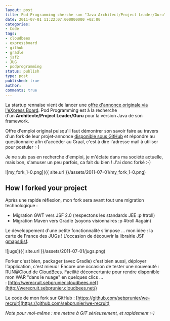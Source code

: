 ```yaml
---
layout: post
title: Pod Programming cherche son "Java Architect/Project Leader/Guru" !
date: 2011-07-01 11:22:07.000000000 +02:00
categories:
- Code
tags:
- cloudbees
- expressboard
- github
- gradle
- jsf2
- JUG
- podprogramming
status: publish
type: post
published: true
author:
comments: true
---
```


La startup rennaise vient de lancer une [offre d'annonce originale via l'eXpress Board](http://www.express-board.fr/offre-d-emploi/nous-recherchons-notre-futur-tech-lead-java/dc738ebc309ad01d0130ac69d47d0010). Pod Programming est à la recherche d'un **Architecte/Project Leader/Guru** pour la version Java de son framework.

Offre d'emploi original puisqu'il faut démontrer son savoir faire au travers d'un fork de leur projet-annonce [disponible sous GitHub](https://github.com/podProgramming/we-recruit) et répondre au questionnaire afin d'accéder au Graal, c'est à dire l'adresse mail à utiliser pour postuler :-)

Je ne suis pas en recherche d'emploi, je m'éclate dans ma société actuelle, mais bon, s'amuser un peu parfois, ca fait du bien ! J'ai donc forké :-)

![my_fork_1-0.png]({{ site.url }}/assets/2011-07-01/my_fork_1-0.png)

## How I forked your project

Après une rapide réflexion, mon fork sera avant tout une migration technologique :

*   Migration GWT vers JSF 2.0 (respectons les standards JEE :p #troll)
*   Migration Maven vers Gradle (soyons visionnaires :p #troll #again)

Le développement d'une petite fonctionnalité s'impose ... mon idée : la carte de France des JUGs ! L'occasion de découvrir la librairie JSF [gmaps4jsf](http://code.google.com/p/gmaps4jsf/).

![jugs]({{ site.url }}/assets/2011-07-01/jugs.png)

Forker c'est bien, packager (avec Gradle) c'est bien aussi, déployer l'application, c'est mieux ! Encore une occasion de tester une nouveauté : RUN@Cloud de [CloudBees](http://www.cloudbees.com). Facilité déconcertante pour rendre disponible mon WAR "dans le nuage" en quelques clics ... : [http://werecruit.sebprunier.cloudbees.net](http://werecruit.sebprunier.cloudbees.net/)

Le code de mon fork sur GitHub : [https://github.com/sebprunier/we-recruit](https://github.com/sebprunier/we-recruit)

_Note pour moi-même : me mettre à GIT sérieusement, et rapidement :-)_